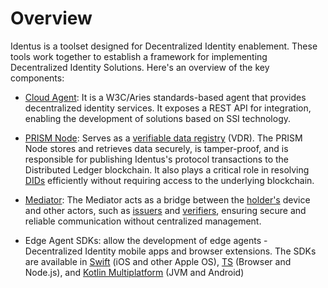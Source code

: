 # Overview

Identus is a toolset designed for Decentralized Identity enablement. These tools work together to establish a framework for implementing Decentralized Identity Solutions. Here's an overview of the key components:

* [Cloud Agent](cloud-agent/overview): It is a W3C/Aries standards-based agent that provides decentralized identity services. It exposes a REST API for integration, enabling the development of solutions based on SSI technology.

* [PRISM Node](prism-node/overview.md): Serves as a [verifiable data registry](/docs/concepts/glossary#verifiable-data-registry) (VDR). The PRISM Node stores and retrieves data securely, is tamper-proof, and is responsible for publishing Identus's protocol transactions to the Distributed Ledger blockchain. It also plays a critical role in resolving [DIDs](/docs/concepts/glossary#did) efficiently without requiring access to the underlying blockchain​​​​​​.

* [Mediator](mediator): The Mediator acts as a bridge between the [holder's](/docs/concepts/glossary#holder) device and other actors, such as [issuers](/docs/concepts/glossary#issuer) and [verifiers](/docs/concepts/glossary#verifier), ensuring secure and reliable communication without centralized management​​​​.

* Edge Agent SDKs: allow the development of edge agents - Decentralized Identity mobile apps and browser extensions. The SDKs are available in [Swift](https://hyperledger.github.io/identus-edge-agent-sdk-swift/documentation/edgeagentsdk) (iOS and other Apple OS), [TS](https://hyperledger.github.io/identus-edge-agent-sdk-ts/) (Browser and Node.js), and [Kotlin Multiplatform](https://hyperledger.github.io/identus-edge-agent-sdk-kmp/) (JVM and Android)
